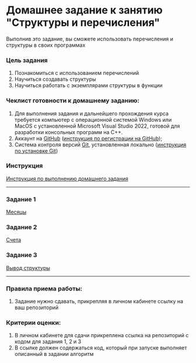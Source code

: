# Домашнее задание к занятию "Структуры и перечисления"

Выполнив это задание, вы сможете использовать перечисления и структуры в своих программах

### Цель задания

1. Познакомиться с использованием перечислений
2. Научиться создавать структуры
3. Научиться работать с экземплярами структуры в функции

### Чеклист готовности к домашнему заданию:

1. Для выполнения задания и дальнейшего прохождения курса требуется компьютер с операционной системой Windows или MacOS с установленной Microsoft Visual Studio 2022, готовой для разработки консольных программ на C++.
2. Аккаунт на [GitHub](https://github.com/) ([инструкция по регистрации на GitHub](https://github.com/netology-code/cppm-homeworks/tree/main/common/sign%20up));
3. Система контроля версий [Git](https://git-scm.com/), установленная локально ([инструкция по установке Git](https://github.com/netology-code/cppm-homeworks/tree/main/common/download))

### Инструкция

[Инструкция по выполнению домашнего задания](https://github.com/netology-code/cppm-homeworks/blob/main/common/readme.md)

------

### Задание 1

[Месяцы](01)

### Задание 2

[Счета](02)

### Задание 3

[Вывод структуры](03)

------

### Правила приема работы:

1. Задание нужно сдавать, прикрепляя в личном кабинете ссылку на ваш репозиторий

### Критерии оценки:

1. В личном кабинете для сдачи прикреплена ссылка на репозиторий с кодом для задания 1, 2 и 3
2. В ссылке должен содержаться код, который при запуске выполняет описанный в задании алгоритм


